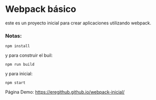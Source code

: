 # Webpack básico

este es un proyecto inicial para crear aplicaciones utilizando webpack.

### Notas:

```
npm install
```

y para construir el buil:

```
npm run build
```

y para inicial:

```
npm start
```

Página Demo:
https://eregithub.github.io/webpack-inicial/
